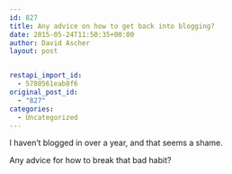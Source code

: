 ```yaml
---
id: 827
title: Any advice on how to get back into blogging?
date: 2015-05-24T11:50:35+00:00
author: David Ascher
layout: post


restapi_import_id:
  - 5780561eab8f6
original_post_id:
  - "827"
categories:
  - Uncategorized
---
```

I haven&#8217;t blogged in over a year, and that seems a shame.

Any advice for how to break that bad habit?
